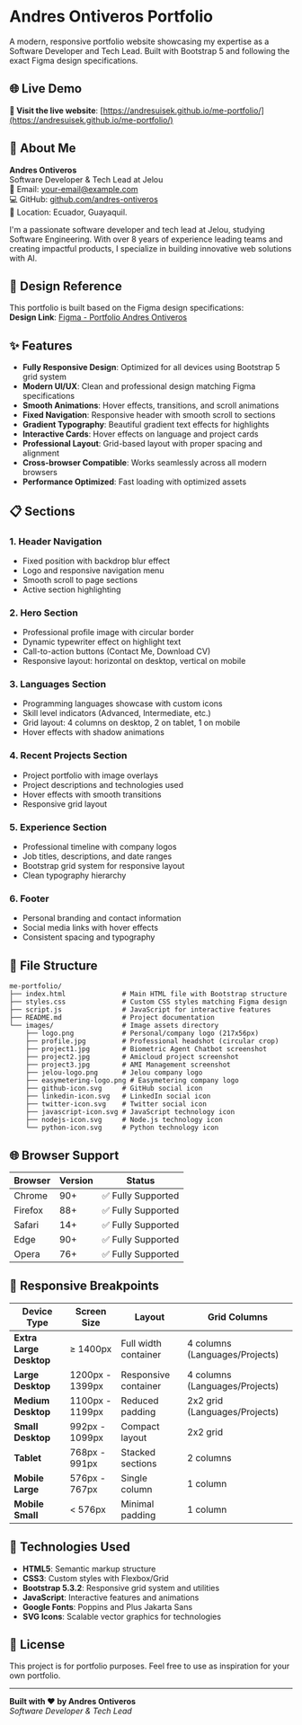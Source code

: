 # Andres Ontiveros Portfolio

A modern, responsive portfolio website showcasing my expertise as a Software Developer and Tech Lead. Built with Bootstrap 5 and following the exact Figma design specifications.

## 🌐 Live Demo

**🚀 Visit the live website**: [https://andresuisek.github.io/me-portfolio/](https://andresuisek.github.io/me-portfolio/)

## 👤 About Me

**Andres Ontiveros**  
Software Developer & Tech Lead at Jelou  
📧 Email: [your-email@example.com](mailto:andres.ontiveros@uisek.edu.ec)  
💻 GitHub: [github.com/andres-ontiveros](https://github.com/andresuisek)  
📍 Location: Ecuador, Guayaquil.

I'm a passionate software developer and tech lead at Jelou, studying Software Engineering. With over 8 years of experience leading teams and creating impactful products, I specialize in building innovative web solutions with AI.

## 🎨 Design Reference

This portfolio is built based on the Figma design specifications:  
**Design Link**: [Figma - Portfolio Andres Ontiveros](https://www.figma.com/design/lFQBAJelnl5beCIG5p9yaN/Portfolio---Andres-Ontiveros?node-id=2032-1868&t=y7JWhXwC3GiUP40W-1)

## ✨ Features

- **Fully Responsive Design**: Optimized for all devices using Bootstrap 5 grid system
- **Modern UI/UX**: Clean and professional design matching Figma specifications
- **Smooth Animations**: Hover effects, transitions, and scroll animations
- **Fixed Navigation**: Responsive header with smooth scroll to sections
- **Gradient Typography**: Beautiful gradient text effects for highlights
- **Interactive Cards**: Hover effects on language and project cards
- **Professional Layout**: Grid-based layout with proper spacing and alignment
- **Cross-browser Compatible**: Works seamlessly across all modern browsers
- **Performance Optimized**: Fast loading with optimized assets

## 📋 Sections

### 1. **Header Navigation**

- Fixed position with backdrop blur effect
- Logo and responsive navigation menu
- Smooth scroll to page sections
- Active section highlighting

### 2. **Hero Section**

- Professional profile image with circular border
- Dynamic typewriter effect on highlight text
- Call-to-action buttons (Contact Me, Download CV)
- Responsive layout: horizontal on desktop, vertical on mobile

### 3. **Languages Section**

- Programming languages showcase with custom icons
- Skill level indicators (Advanced, Intermediate, etc.)
- Grid layout: 4 columns on desktop, 2 on tablet, 1 on mobile
- Hover effects with shadow animations

### 4. **Recent Projects Section**

- Project portfolio with image overlays
- Project descriptions and technologies used
- Hover effects with smooth transitions
- Responsive grid layout

### 5. **Experience Section**

- Professional timeline with company logos
- Job titles, descriptions, and date ranges
- Bootstrap grid system for responsive layout
- Clean typography hierarchy

### 6. **Footer**

- Personal branding and contact information
- Social media links with hover effects
- Consistent spacing and typography

## 📁 File Structure

```
me-portfolio/
├── index.html              # Main HTML file with Bootstrap structure
├── styles.css              # Custom CSS styles matching Figma design
├── script.js               # JavaScript for interactive features
├── README.md               # Project documentation
└── images/                 # Image assets directory
    ├── logo.png            # Personal/company logo (217x56px)
    ├── profile.jpg         # Professional headshot (circular crop)
    ├── project1.jpg        # Biometric Agent Chatbot screenshot
    ├── project2.jpg        # Amicloud project screenshot
    ├── project3.jpg        # AMI Management screenshot
    ├── jelou-logo.png      # Jelou company logo
    ├── easymetering-logo.png # Easymetering company logo
    ├── github-icon.svg     # GitHub social icon
    ├── linkedin-icon.svg   # LinkedIn social icon
    ├── twitter-icon.svg    # Twitter social icon
    ├── javascript-icon.svg # JavaScript technology icon
    ├── nodejs-icon.svg     # Node.js technology icon
    └── python-icon.svg     # Python technology icon
```

## 🌐 Browser Support

| Browser | Version | Status             |
| ------- | ------- | ------------------ |
| Chrome  | 90+     | ✅ Fully Supported |
| Firefox | 88+     | ✅ Fully Supported |
| Safari  | 14+     | ✅ Fully Supported |
| Edge    | 90+     | ✅ Fully Supported |
| Opera   | 76+     | ✅ Fully Supported |

## 📱 Responsive Breakpoints

| Device Type             | Screen Size     | Layout               | Grid Columns                   |
| ----------------------- | --------------- | -------------------- | ------------------------------ |
| **Extra Large Desktop** | ≥ 1400px        | Full width container | 4 columns (Languages/Projects) |
| **Large Desktop**       | 1200px - 1399px | Responsive container | 4 columns (Languages/Projects) |
| **Medium Desktop**      | 1100px - 1199px | Reduced padding      | 2x2 grid (Languages/Projects)  |
| **Small Desktop**       | 992px - 1099px  | Compact layout       | 2x2 grid                       |
| **Tablet**              | 768px - 991px   | Stacked sections     | 2 columns                      |
| **Mobile Large**        | 576px - 767px   | Single column        | 1 column                       |
| **Mobile Small**        | < 576px         | Minimal padding      | 1 column                       |

## 🔧 Technologies Used

- **HTML5**: Semantic markup structure
- **CSS3**: Custom styles with Flexbox/Grid
- **Bootstrap 5.3.2**: Responsive grid system and utilities
- **JavaScript**: Interactive features and animations
- **Google Fonts**: Poppins and Plus Jakarta Sans
- **SVG Icons**: Scalable vector graphics for technologies

## 📄 License

This project is for portfolio purposes. Feel free to use as inspiration for your own portfolio.

---

**Built with ❤️ by Andres Ontiveros**  
_Software Developer & Tech Lead_
